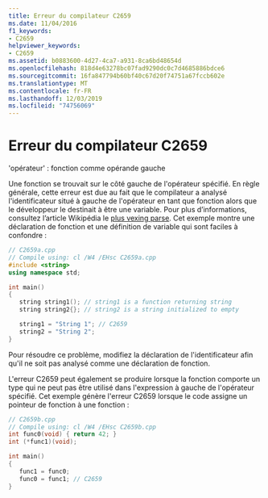 ```yaml
---
title: Erreur du compilateur C2659
ms.date: 11/04/2016
f1_keywords:
- C2659
helpviewer_keywords:
- C2659
ms.assetid: b0883600-4d27-4ca7-a931-8ca6bd48654d
ms.openlocfilehash: 818d4e63278bc07fad9290dc0c7d4685886bdce6
ms.sourcegitcommit: 16fa847794b60bf40c67d20f74751a67fccb602e
ms.translationtype: MT
ms.contentlocale: fr-FR
ms.lasthandoff: 12/03/2019
ms.locfileid: "74756069"
---
```

# <a name="compiler-error-c2659"></a>Erreur du compilateur C2659

'opérateur' : fonction comme opérande gauche

Une fonction se trouvait sur le côté gauche de l'opérateur spécifié. En règle générale, cette erreur est due au fait que le compilateur a analysé l'identificateur situé à gauche de l'opérateur en tant que fonction alors que le développeur le destinait à être une variable. Pour plus d’informations, consultez l’article Wikipédia le [plus vexing parse](https://en.wikipedia.org/wiki/Most_vexing_parse). Cet exemple montre une déclaration de fonction et une définition de variable qui sont faciles à confondre :

```cpp
// C2659a.cpp
// Compile using: cl /W4 /EHsc C2659a.cpp
#include <string>
using namespace std;

int main()
{
   string string1(); // string1 is a function returning string
   string string2{}; // string2 is a string initialized to empty

   string1 = "String 1"; // C2659
   string2 = "String 2";
}
```

Pour résoudre ce problème, modifiez la déclaration de l'identificateur afin qu'il ne soit pas analysé comme une déclaration de fonction.

L'erreur C2659 peut également se produire lorsque la fonction comporte un type qui ne peut pas être utilisé dans l'expression à gauche de l'opérateur spécifié. Cet exemple génère l'erreur C2659 lorsque le code assigne un pointeur de fonction à une fonction :

```cpp
// C2659b.cpp
// Compile using: cl /W4 /EHsc C2659b.cpp
int func0(void) { return 42; }
int (*func1)(void);

int main()
{
   func1 = func0;
   func0 = func1; // C2659
}
```
